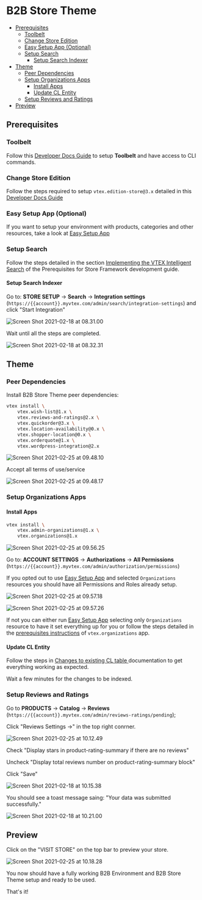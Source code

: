 # B2B Store Theme

<!-- @import "[TOC]" {cmd="toc" depthFrom=2 depthTo=6 orderedList=false} -->

<!-- code_chunk_output -->

- [Prerequisites](#prerequisites)
  - [Toolbelt](#toolbelt)
  - [Change Store Edition](#change-store-edition)
  - [Easy Setup App (Optional)](#easy-setup-app-optional)
  - [Setup Search](#setup-search)
    - [Setup Search Indexer](#setup-search-indexer)
- [Theme](#theme)
  - [Peer Dependencies](#peer-dependencies)
  - [Setup Organizations Apps](#setup-organizations-apps)
    - [Install Apps](#install-apps)
    - [Update CL Entity](#update-cl-entity)
  - [Setup Reviews and Ratings](#setup-reviews-and-ratings)
- [Preview](#preview)

<!-- /code_chunk_output -->

## Prerequisites

### Toolbelt

Follow this [Developer Docs Guide](https://developers.vtex.com/vtex-developer-docs/docs/vtex-io-documentation-2-basicsetuptodevelopinvtexio) to setup **Toolbelt** and have access to CLI commands.

### Change Store Edition

Follow the steps required to setup `vtex.edition-store@3.x` detailed in this [Developer Docs Guide](https://developers.vtex.com/vtex-developer-docs/docs/vtex-io-documentation-2-prerequesites#implementing-the-correct-edition-app)

### Easy Setup App (Optional)

If you want to setup your environment with products, categories and other resources, take a look at [Easy Setup App](https://github.com/beightone/easy-setup)

### Setup Search

Follow the steps detailed in the section [Implementing the VTEX Intelligent Search](https://developers.vtex.com/vtex-developer-docs/docs/vtex-io-documentation-2-prerequesites#implementing-the-vtex-intelligent-search) of the Prerequisites for Store Framework development guide.

#### Setup Search Indexer

Go to: **STORE SETUP** &rarr; **Search** &rarr; **Integration settings** (`https://{{account}}.myvtex.com/admin/search/integration-settings`) and click "Start Integration"

![Screen Shot 2021-02-18 at 08.31.00](/assets/Screen%20Shot%202021-02-18%20at%2008.31.00.png)

Wait until all the steps are completed.

![Screen Shot 2021-02-18 at 08.32.31](/assets/Screen%20Shot%202021-02-18%20at%2008.32.31.png)

## Theme

### Peer Dependencies

Install B2B Store Theme peer dependencies:

```sh
vtex install \
    vtex.wish-list@1.x \
    vtex.reviews-and-ratings@2.x \
    vtex.quickorder@3.x \
    vtex.location-availability@0.x \
    vtex.shopper-location@0.x \
    vtex.orderquote@1.x \
    vtex.wordpress-integration@2.x
```

![Screen Shot 2021-02-25 at 09.48.10](/assets/Screen%20Shot%202021-02-25%20at%2009.48.10.png)

Accept all terms of use/service

![Screen Shot 2021-02-25 at 09.48.17](/assets/Screen%20Shot%202021-02-25%20at%2009.48.17.png)

### Setup Organizations Apps

#### Install Apps

```sh
vtex install \
    vtex.admin-organizations@1.x \
    vtex.organizations@1.x
```

![Screen Shot 2021-02-25 at 09.56.25](/assets/Screen%20Shot%202021-02-25%20at%2009.56.25.png)

Go to: **ACCOUNT SETTINGS** &rarr; **Authorizations** &rarr; **All Permissions** (`https://{{account}}.myvtex.com/admin/authorization/permissions`)

If you opted out to use [Easy Setup App](#easy-setup-app-optional) and selected `Organizations` resources you should have all Permissions and Roles already setup.

![Screen Shot 2021-02-25 at 09.57.18](/assets/Screen%20Shot%202021-02-25%20at%2009.57.18.png)

![Screen Shot 2021-02-25 at 09.57.26](/assets/Screen%20Shot%202021-02-25%20at%2009.57.26.png)

If not you can either run [Easy Setup App](#easy-setup-app-optional) selecting only `Organizations` resource to have it set everything up for you or follow the steps detailed in the [prerequisites instructions](https://github.com/vtex-apps/organizations#prerequisites) of `vtex.organizations` app.

#### Update CL Entity

Follow the steps in [Changes to existing CL table
](https://github.com/vtex-apps/organizations#changes-to-existing-cl-table) documentation to get everything working as expected.

Wait a few minutes for the changes to be indexed.

### Setup Reviews and Ratings

Go to **PRODUCTS** &rarr; **Catalog** &rarr; **Reviews** (`https://{{account}}.myvtex.com/admin/reviews-ratings/pending`);

Click "Reviews Settings &rarr;" in the top right conrner.

![Screen Shot 2021-02-25 at 10.12.49](/assets/Screen%20Shot%202021-02-25%20at%2010.12.49.png)

Check "Display stars in product-rating-summary if there are no reviews"

Uncheck "Display total reviews number on product-rating-summary block"

Click "Save"

![Screen Shot 2021-02-18 at 10.15.38](/assets/Screen%20Shot%202021-02-18%20at%2010.15.38.png)

You should see a toast message saing: "Your data was submitted successfully."

![Screen Shot 2021-02-18 at 10.21.00](/assets/Screen%20Shot%202021-02-18%20at%2010.21.00.png)

## Preview

Click on the "VISIT STORE" on the top bar to preview your store.

![Screen Shot 2021-02-25 at 10.18.28](/assets/Screen%20Shot%202021-02-25%20at%2010.18.28.png)

You now should have a fully working B2B Environment and B2B Store Theme setup and ready to be used.

That's it!
